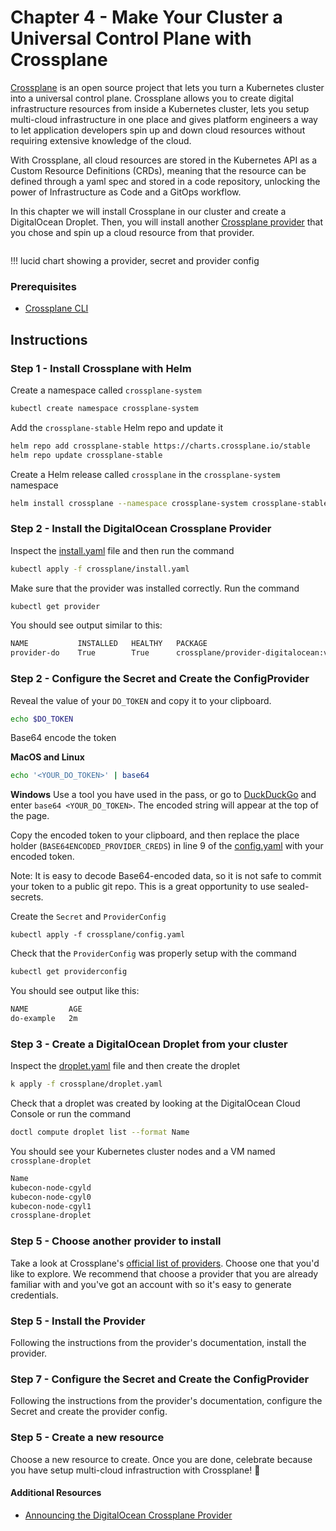 # Chapter 4 - Make Your Cluster a Universal Control Plane with Crossplane

[Crossplane](https://crossplane.io/) is an open source project that lets you turn a Kubernetes cluster into a universal control plane. Crossplane allows you to create digital infrastructure resources from inside a Kubernetes cluster, lets you setup multi-cloud infrastructure in one place and gives platform engineers a way to let application developers spin up and down cloud resources without requiring extensive knowledge of the cloud. 

With Crossplane, all cloud resources are stored in the Kubernetes API as a Custom Resource Definitions (CRDs), meaning that the resource can be defined through a yaml spec and stored in a code repository, unlocking the power of Infrastructure as Code and a GitOps workflow.

In this chapter we will install Crossplane in our cluster and create a DigitalOcean Droplet. Then, you will install another [Crossplane provider](https://crossplane.io/docs/v1.7/concepts/providers.html) that you chose and spin up a cloud resource from that provider. 

<img>

!!! lucid chart showing a provider, secret and provider config 

### Prerequisites
- [Crossplane CLI](https://crossplane.github.io/docs/v1.7/getting-started/install-configure.html#install-crossplane-cli)

## Instructions 

### Step 1 - Install Crossplane with Helm

Create a namespace called `crossplane-system`

```sh
kubectl create namespace crossplane-system
``` 

Add the `crossplane-stable` Helm repo and update it

```sh
helm repo add crossplane-stable https://charts.crossplane.io/stable
helm repo update crossplane-stable
```

Create a Helm release called `crossplane` in the `crossplane-system` namespace

```sh
helm install crossplane --namespace crossplane-system crossplane-stable/crossplane
```

### Step 2 - Install the DigitalOcean Crossplane Provider 

Inspect the [install.yaml](./crossplane/install.yaml) file and then run the command 

```sh
kubectl apply -f crossplane/install.yaml
```

Make sure that the provider was installed correctly. Run the command 

```sh
kubectl get provider
```

You should see output similar to this:

```sh
NAME           INSTALLED   HEALTHY   PACKAGE                                  AGE
provider-do    True        True      crossplane/provider-digitalocean:v0.1.0  3m

```

### Step 2 - Configure the Secret and Create the ConfigProvider

Reveal the value of your `DO_TOKEN` and copy it to your clipboard. 

```sh
echo $DO_TOKEN
```

Base64 encode the token 

**MacOS and Linux**

```sh
echo '<YOUR_DO_TOKEN>' | base64
```

**Windows** 
Use a tool you have used in the pass, or go to [DuckDuckGo](https://duckduckgo.com/) and enter `base64 <YOUR_DO_TOKEN>`. The encoded string will appear at the top of the page. 

Copy the encoded token to your clipboard, and then replace the place holder (`BASE64ENCODED_PROVIDER_CREDS`) in line 9 of the [config.yaml](./crossplane/config.yaml) with your encoded token. 

Note: It is easy to decode Base64-encoded data, so it is not safe to commit your token to a public git repo. This is a great opportunity to use sealed-secrets. 

Create the `Secret` and `ProviderConfig`

```
kubectl apply -f crossplane/config.yaml
``` 

Check that the `ProviderConfig` was properly setup with the command 

```sh
kubectl get providerconfig
```

You should see output like this:

```sh
NAME         AGE
do-example   2m
```
### Step 3 - Create a DigitalOcean Droplet from your cluster

Inspect the [droplet.yaml](./crossplane/droplet.yaml) file and then create the droplet

```sh
k apply -f crossplane/droplet.yaml
```

Check that a droplet was created by looking at the DigitalOcean Cloud Console or run the command 

```sh 
doctl compute droplet list --format Name
```

You should see your Kubernetes cluster nodes and a VM named `crossplane-droplet`

```sh
Name
kubecon-node-cgyld
kubecon-node-cgyl0
kubecon-node-cgyl1
crossplane-droplet
```

### Step 5 - Choose another provider to install

Take a look at Crossplane's [official list of providers](https://crossplane.io/docs/v1.7/concepts/providers.html). Choose one that you'd like to explore. We recommend that choose a provider that you are already familiar with and you've got an account with so it's easy to generate credentials. 

### Step 5 - Install the Provider 

Following the instructions from the provider's documentation, install the provider.


### Step 7 - Configure the Secret and Create the ConfigProvider

Following the instructions from the provider's documentation, configure the Secret and create the provider config.


### Step 5 - Create a new resource 

Choose a new resource to create. Once you are done, celebrate because you have setup multi-cloud infrastruction with Crossplane! 🎉

#### Additional Resources
- [Announcing the DigitalOcean Crossplane Provider](https://www.digitalocean.com/blog/announcing-the-digitalocean-crossplane-provider)